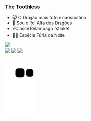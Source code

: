 ###  The Toothless 
- 😸 O Dragão mais fofo e carismatico
- 👑 Sou o Rei Alfa dos Dragões
- ⚡Classe Relampago (strake)
- 🐲🌆 Espécie Fúria da Noite

<div align="left">
  <a href="https://github.com/Brunocg12">
  <img height="180em" src="https://github-readme-stats.vercel.app/api?username=Brunocg12&show_icons=true&theme=dark&include_all_commits=true&count_private=true"/>
</div>
  
<div>
  <a href="https://www.youtube.com/@FuriadaNoite" target="_blank"><img src="https://img.shields.io/badge/YouTube-FF0000?style=for-the-badge&logo=youtube&logoColor=white" target="_blank"></a>
  <a href="https://www.instagram.com/canaldofuria/"><img src="https://img.shields.io/badge/-Instagram-%23E4405F?style=for-the-badge&logo=instagram&logoColor=white" target="_blank"></a>
  <a href="https://www.tiktok.com/@canaldofuria/"><img src="https://img.shields.io/badge/TikTok-000000?style=for-the-badge&logo=tiktok&logoColor=white" target="_blank"></a>
  </div>
  
  ![Snake animation](https://github.com/rafaballerini/rafaballerini/blob/output/github-contribution-grid-snake.svg)
